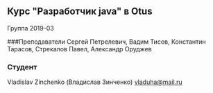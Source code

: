 ## Курс "Разработчик java" в Otus
Группа 2019-03

###Преподаватели
Сергей Петрелевич, Вадим Тисов, Константин Тарасов, Стрекалов Павел, Александр Оруджев

### Студент
Vladislav Zinchenko (Владислав Зинченко)
vladuha@mail.ru